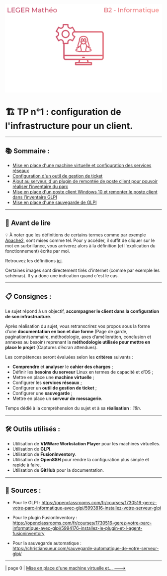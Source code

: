 ![logotp1](./img/logo-tp1.png)
# :building_construction: TP n°1 : configuration de l'infrastructure pour un client.
---

## :books: Sommaire :

- [Mise en place d'une machine virtuelle et configuration des services réseaux](./config_réseaux.md)
- [Configuration d'un outil de gestion de ticket](./config_glpi.md)
- [Ajout au serveur, d'un plugin de remontée de poste client pour pouvoir réaliser l’inventaire du parc](./config_fusioninventory.md)
- [Mise en place d'un poste client Windows 10 et remonter le poste client dans l’inventaire GLPI](./config_fusioninv_agent.md)
- [Mise en place d'une sauvegarde de GLPI](./sauvegarde_glpi.md)

---

## :book: Avant de lire

:bulb: À noter que les définitions de certains termes comme par exemple [Apache2](./definition.md#apache2), sont mises comme tel. Pour y accéder, il suffit de cliquer sur le mot en surbrillance, vous arriverez alors à la définition (et l'explication du fonctionnement) écrite par moi.

Retrouvez les définitions [ici](./definition.md).

Certaines images sont directement tirés d'internet (comme par exemple les schémas). Il y a donc une indication quand c'est le cas.

---

## :clipboard: Consignes : 

Le sujet répond à un objectif, **accompagner le client dans la configuration de son infrastructure**.

Après réalisation du sujet, vous retranscrirez vos propos sous la forme d’une **documentation en bon et due forme** (Page de garde, pagination/sommaire, méthodologie, axes d’amélioration, conclusion et annexes au besoin) reprenant la **méthodologie utilisée pour mettre en place le projet** (Captures d’écran attendues).

Les compétences seront évaluées selon les **critères** suivants : 
- **Comprendre** et **analyser** le **cahier des charges** ;
- Définir les **besoins du serveur** Linux en termes de capacité et d’OS ;
- Mettre en place une **machine virtuelle** ;
- Configurer les **services réseaux** ;
- Configurer un **outil de gestion de ticket** ;
- Configurer une **sauvegarde** ;
- Mettre en place un **serveur de messagerie**.

Temps dédié à la compréhension du sujet et à sa **réalisation** : *18h*.

---

## :hammer_and_wrench: Outils utilisés :

- Utilisation de **VMWare Workstation Player** pour les machines virtuelles.
- Utilisation de **GLPI**.
- Utilisation de **FusionInventory**.
- Utilisation de **OpenSSH** pour rendre la configuration plus simple et rapide à faire.
- Utilisation de **GitHub** pour la documentation.

---

## :link: Sources :

- Pour le GLPI : https://openclassrooms.com/fr/courses/1730516-gerez-votre-parc-informatique-avec-glpi/5993816-installez-votre-serveur-glpi

- Pour le plugin FusionInventory : https://openclassrooms.com/fr/courses/1730516-gerez-votre-parc-informatique-avec-glpi/5994176-installez-le-plugin-et-l-agent-fusioninventory

- Pour la sauvegarde automatique : https://christiansueur.com/sauvegarde-automatique-de-votre-serveur-glpi/

---

| page 0 | [Mise en place d'une machine virtuelle et... --->](./config_réseaux.md)